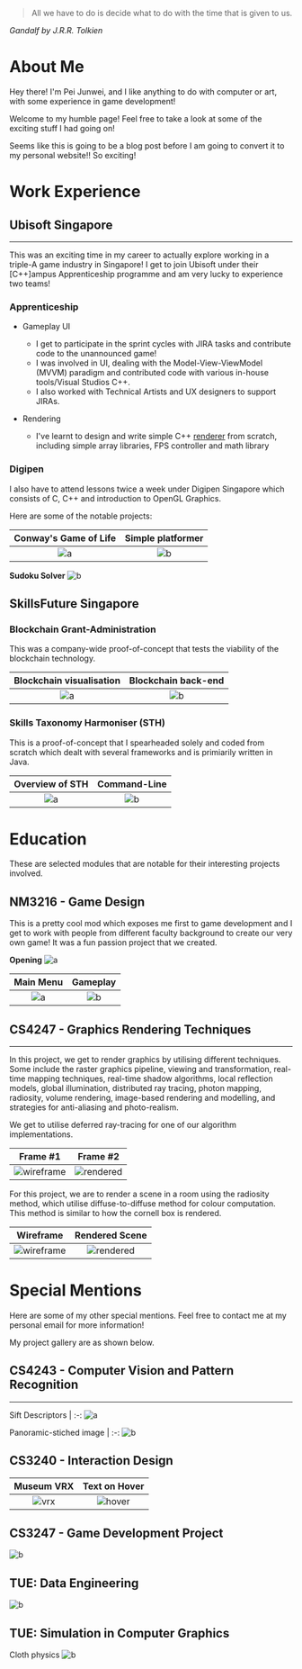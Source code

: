 
> All we have to do is decide what to do with the time that is given to us. 

*Gandalf by J.R.R. Tolkien*

# About Me
Hey there! I'm Pei Junwei, and I like anything to do with computer or art, with some experience in game development!

Welcome to my humble page! Feel free to take a look at some of the exciting stuff I had going on!

Seems like this is going to be a blog post before I am going to convert it to my personal website!! So exciting!

# Work Experience
## Ubisoft Singapore
---
This was an exciting time in my career to actually explore working in a triple-A game industry in Singapore! I get to join Ubisoft under their [C++]ampus Apprenticeship programme and am very lucky to experience two teams!

### **Apprenticeship**
+ Gameplay UI
  + I get to  participate in the sprint cycles with JIRA tasks and contribute code to the unannounced game!
  + I was involved in UI, dealing with the Model-View-ViewModel (MVVM) paradigm and contributed code with various in-house tools/Visual Studios C++.
  + I also worked with Technical Artists and UX designers to support JIRAs.

+ Rendering
  + I've learnt to design and write simple C++ [renderer](https://github.com/pjunwei95/myRenderer) from scratch, including simple array libraries, FPS controller and math library

### **Digipen**
I also have to attend lessons twice a week under Digipen Singapore which consists of C, C++ and introduction to OpenGL Graphics.

Here are some of the notable projects:

 Conway's Game of Life | Simple platformer
:-------------------------:|:-------------------------:
![a](images/digipen/GOLrandom.gif) | ![b](images/digipen/platformer.gif)

**Sudoku Solver**
![b](images/digipen/sudoku.png)

## SkillsFuture Singapore
### Blockchain Grant-Administration
This was a company-wide proof-of-concept that tests the viability of the blockchain technology.

 Blockchain visualisation | Blockchain back-end
:-------------------------:|:-------------------------:
![a](images/ssg/table.jpeg) | ![b](images/ssg/ssgblocktrans.jpg)

### Skills Taxonomy Harmoniser (STH)
This is a proof-of-concept that I spearheaded solely and coded from scratch which dealt with several frameworks and is primiarily written in Java.

 Overview of STH | Command-Line
:-------------------------:|:-------------------------:
![a](images/ssg/ssgsthcomp.jpg) | ![b](images/ssg/Harmonise.PNG)

# Education
These are selected modules that are notable for their interesting projects involved.


## NM3216 - Game Design
This is a pretty cool mod which exposes me first to game development and I get to work with people from different faculty background to create our very own game! It was a fun passion project that we created.

**Opening**
![a](images/3216/mirage.gif)

 Main Menu | Gameplay
:-------------------------:|:-------------------------:
![a](images/3216/3216start.jpg) | ![b](images/3216/3216tutalt.jpg)


## CS4247 - Graphics Rendering Techniques
---

In this project, we get to render graphics by utilising different techniques. Some include the raster graphics pipeline, viewing and transformation, real-time mapping techniques, real-time shadow algorithms, local reflection models, global illumination, distributed ray tracing, photon mapping, radiosity, volume rendering, image-based rendering and modelling, and strategies for anti-aliasing and photo-realism.

We get to utilise deferred ray-tracing for one of our algorithm implementations.

 Frame #1 | Frame #2
:-------------------------:|:-------------------------:
![wireframe](images/4247/4247rayt.jpg) | ![rendered](images/4247/4247rayt2.jpg)

For this project, we are to render a scene in a room using the radiosity method, which utilise diffuse-to-diffuse method for colour computation. This method is similar to how the cornell box is rendered.

 Wireframe | Rendered Scene
:-------------------------:|:-------------------------:
![wireframe](images/4247/radiosity1.jpg) | ![rendered](images/4247/radiosity2.png)

# Special Mentions
Here are some of my other special mentions. Feel free to contact me at my personal email for more information!

My project gallery are as shown below. 

## CS4243 - Computer Vision and Pattern Recognition
---

 Sift Descriptors | 
 :-:
![a](images/4243/solution_sift.jpg)

 Panoramic-stiched image |
 :-:
![b](images/4243/solution_sift_panorama.jpg)

## CS3240 - Interaction Design
 Museum VRX | Text on Hover
:-------------------------:|:-------------------------:
 ![vrx](images/3240interactive.png) | ![hover](images/3240croc.png)

## CS3247 - Game Development Project

![b](images/3247.png)

## TUE: Data Engineering

![b](images/rolesim_supervised.png)

## TUE: Simulation in Computer Graphics
Cloth physics
![b](images/2dConfig.png)

